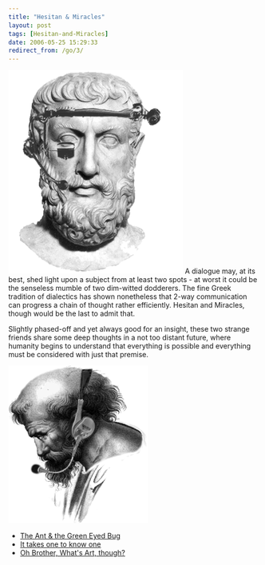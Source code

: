 ```yaml
---
title: "Hesitan & Miracles"
layout: post
tags: [Hesitan-and-Miracles]
date: 2006-05-25 15:29:33
redirect_from: /go/3/
---
```


 ![Parmenides getting the most out of virtual jourmalism](/assets/parmenides.gif)  A dialogue may, at its best, shed light upon a subject from at least two spots - 
 at worst it could be the senseless mumble of two dim-witted dodderers. 
 The fine Greek tradition of dialectics has shown nonetheless that 2-way communication can progress a chain of thought rather efficiently. 
Hesitan and Miracles, though would be the last to admit that. 

Slightly phased-off and yet always good for an insight, these two strange 
friends share some deep thoughts in a  not too distant future, where humanity 
begins to understand that everything is possible and everything must  be considered with just that premise<span class="clearfix">.</span>

![Pythagoras would have loved to talk to his fans all over the world](/assets/pythagoras.gif) 

*   [The Ant &amp; the Green Eyed Bug](/go/8)
*   [It takes one to know one](/go/9)
*   [Oh Brother, What&#39;s Art, though?](/go/11)